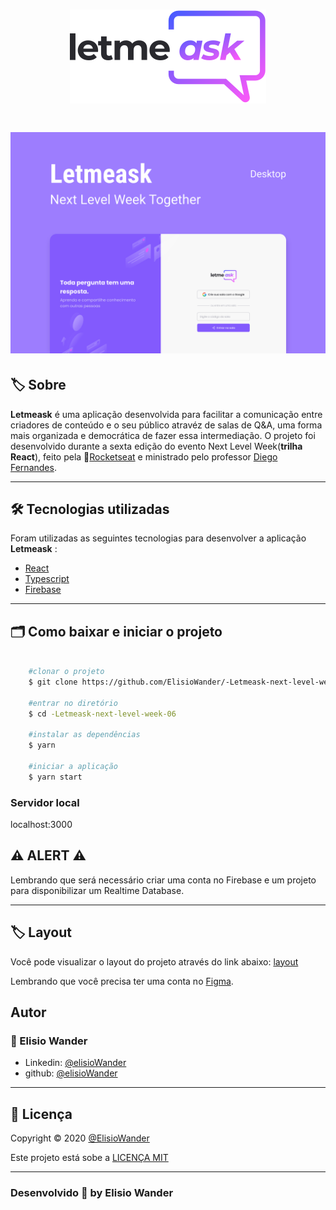 <h1 align="center">
    <img src="./src/assets/images/logo.svg">
</h1>


<h1 align="center">
    <img src="./src/assets/images/cover.svg">
</h1>

## 🏷️ Sobre 
**Letmeask** é uma aplicação desenvolvida para facilitar a comunicação entre criadores de conteúdo e o seu público atravéz de salas de Q&A, uma forma mais organizada e democrática de fazer essa intermediação. O projeto foi desenvolvido durante a sexta edição do evento Next Level Week(**trilha React**), feito pela 🚀[Rocketseat](https://rocketseat.com.br/) e ministrado pelo professor [Diego Fernandes](https://github.com/diego3g).

---

## 🛠️ Tecnologias utilizadas
Foram utilizadas as seguintes tecnologias para desenvolver a aplicação **Letmeask** :

- [React](https://reactjs.org/)
- [Typescript](https://www.typescriptlang.org/)
- [Firebase](https://firebase.google.com/)

---

## 🗂️ Como baixar e iniciar o projeto

```bash

    #clonar o projeto
    $ git clone https://github.com/ElisioWander/-Letmeask-next-level-week-06.git

    #entrar no diretório
    $ cd -Letmeask-next-level-week-06

    #instalar as dependências
    $ yarn

    #iniciar a aplicação
    $ yarn start
```
### Servidor local
localhost:3000

## ⚠️ ALERT ⚠️
Lembrando que será necessário criar uma conta no Firebase e um projeto para disponibilizar um Realtime Database.

---

## 🏷️ Layout
Você pode visualizar o layout do projeto através do link abaixo:
[layout](https://www.figma.com/file/u0BQK8rCf2KgzcukdRRCWh/Letmeask/duplicate?node-id=0%3A1)

Lembrando que você precisa ter uma conta no [Figma](https://www.figma.com/).

## Autor
### 👤 Elisio Wander

- Linkedin: [@elisioWander](https://www.linkedin.com/in/elisio-wander-b88b69136/)
- github: [@elisioWander](https://github.com/ElisioWander)

---
## 📝 Licença
Copyright © 2020 [@ElisioWander](https://github.com/ElisioWander/-Letmeask-next-level-week-06/blob/master/LICENSE)

Este projeto está sobe a [LICENÇA MIT](https://opensource.org/licenses/MIT)

---

### Desenvolvido 💜 by Elisio Wander
